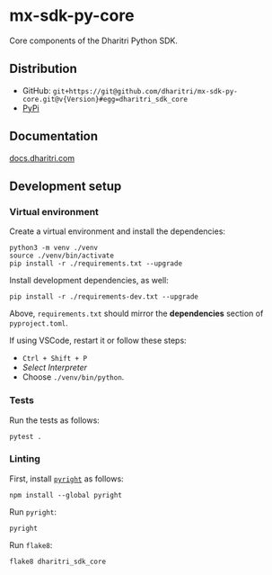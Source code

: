 # mx-sdk-py-core

Core components of the Dharitri Python SDK.

## Distribution
 
 - GitHub: `git+https://git@github.com/dharitri/mx-sdk-py-core.git@v{Version}#egg=dharitri_sdk_core`
 - [PyPi](https://pypi.org/user/dharitri/)

## Documentation

[docs.dharitri.com](https://docs.dharitri.com/sdk-and-tools/moapy/moapy/)

## Development setup

### Virtual environment

Create a virtual environment and install the dependencies:

```
python3 -m venv ./venv
source ./venv/bin/activate
pip install -r ./requirements.txt --upgrade
```

Install development dependencies, as well:

```
pip install -r ./requirements-dev.txt --upgrade
```

Above, `requirements.txt` should mirror the **dependencies** section of `pyproject.toml`.

If using VSCode, restart it or follow these steps:
 - `Ctrl + Shift + P`
 - _Select Interpreter_
 - Choose `./venv/bin/python`.

### Tests

Run the tests as follows:

```
pytest .
```

### Linting

First, install [`pyright`](https://github.com/microsoft/pyright) as follows:

```
npm install --global pyright
```

Run `pyright`:

```
pyright
```

Run `flake8`:

```
flake8 dharitri_sdk_core
```
